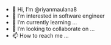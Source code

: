 - 👋 Hi, I’m @riyanmaulana8
- 👀 I’m interested in software engineer
- 🌱 I’m currently learning ...
- 💞️ I’m looking to collaborate on ...
- 📫 How to reach me ...

<!---
riyanmaulana8/riyanmaulana8 is a ✨ special ✨ repository because its `README.md` (this file) appears on your GitHub profile.
You can click the Preview link to take a look at your changes.
--->
